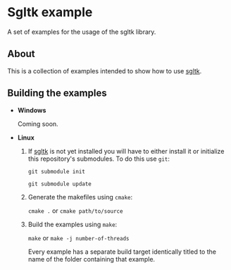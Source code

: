 # Sgltk example
A set of examples for the usage of the sgltk library.

## About
This is a collection of examples intended to show how to use [sgltk](http://www.github.com/pyth/sgltk).

## Building the  examples

* **Windows**

    Coming soon.

* **Linux**

    1. If [sgltk](http://www.github.com/pyth/sgltk) is not yet installed you will have to either install it or initialize this repository's submodules. To do this use `git`:

        `git submodule init`

        `git submodule update`

    2. Generate the makefiles using `cmake`:

        `cmake .` or `cmake path/to/source`

    3. Build the examples using `make`:

        `make` or `make -j number-of-threads`

        Every example has a separate build target identically titled to the name of the folder containing that example.
